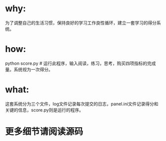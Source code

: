 # why:
  为了调整自己的生活习惯，保持良好的学习工作良性循环，建立一套学习的得分系统。

# how:
  python score.py # 运行此程序，输入阅读，练习，思考，购买四项指标的完成量。系统视为一次得分。

# what:
  这套系统分为三个文件，log文件记录每次提交的日志，panel.ini文件记录得分和关键的信息，score.py则是运行的程序。

# 更多细节请阅读源码